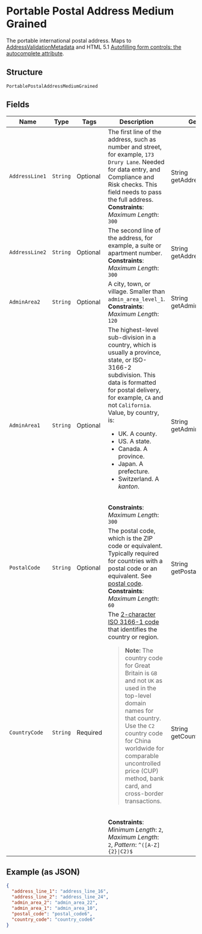 
# Portable Postal Address Medium Grained

The portable international postal address. Maps to [AddressValidationMetadata](https://github.com/googlei18n/libaddressinput/wiki/AddressValidationMetadata) and HTML 5.1 [Autofilling form controls: the autocomplete attribute](https://www.w3.org/TR/html51/sec-forms.html#autofilling-form-controls-the-autocomplete-attribute).

## Structure

`PortablePostalAddressMediumGrained`

## Fields

| Name | Type | Tags | Description | Getter | Setter |
|  --- | --- | --- | --- | --- | --- |
| `AddressLine1` | `String` | Optional | The first line of the address, such as number and street, for example, `173 Drury Lane`. Needed for data entry, and Compliance and Risk checks. This field needs to pass the full address.<br>**Constraints**: *Maximum Length*: `300` | String getAddressLine1() | setAddressLine1(String addressLine1) |
| `AddressLine2` | `String` | Optional | The second line of the address, for example, a suite or apartment number.<br>**Constraints**: *Maximum Length*: `300` | String getAddressLine2() | setAddressLine2(String addressLine2) |
| `AdminArea2` | `String` | Optional | A city, town, or village. Smaller than `admin_area_level_1`.<br>**Constraints**: *Maximum Length*: `120` | String getAdminArea2() | setAdminArea2(String adminArea2) |
| `AdminArea1` | `String` | Optional | The highest-level sub-division in a country, which is usually a province, state, or ISO-3166-2 subdivision. This data is formatted for postal delivery, for example, `CA` and not `California`. Value, by country, is:<ul><li>UK. A county.</li><li>US. A state.</li><li>Canada. A province.</li><li>Japan. A prefecture.</li><li>Switzerland. A *kanton*.</li></ul><br>**Constraints**: *Maximum Length*: `300` | String getAdminArea1() | setAdminArea1(String adminArea1) |
| `PostalCode` | `String` | Optional | The postal code, which is the ZIP code or equivalent. Typically required for countries with a postal code or an equivalent. See [postal code](https://en.wikipedia.org/wiki/Postal_code).<br>**Constraints**: *Maximum Length*: `60` | String getPostalCode() | setPostalCode(String postalCode) |
| `CountryCode` | `String` | Required | The [2-character ISO 3166-1 code](/api/rest/reference/country-codes/) that identifies the country or region.<blockquote><strong>Note:</strong> The country code for Great Britain is <code>GB</code> and not <code>UK</code> as used in the top-level domain names for that country. Use the `C2` country code for China worldwide for comparable uncontrolled price (CUP) method, bank card, and cross-border transactions.</blockquote><br>**Constraints**: *Minimum Length*: `2`, *Maximum Length*: `2`, *Pattern*: `^([A-Z]{2}\|C2)$` | String getCountryCode() | setCountryCode(String countryCode) |

## Example (as JSON)

```json
{
  "address_line_1": "address_line_16",
  "address_line_2": "address_line_24",
  "admin_area_2": "admin_area_22",
  "admin_area_1": "admin_area_10",
  "postal_code": "postal_code6",
  "country_code": "country_code6"
}
```

